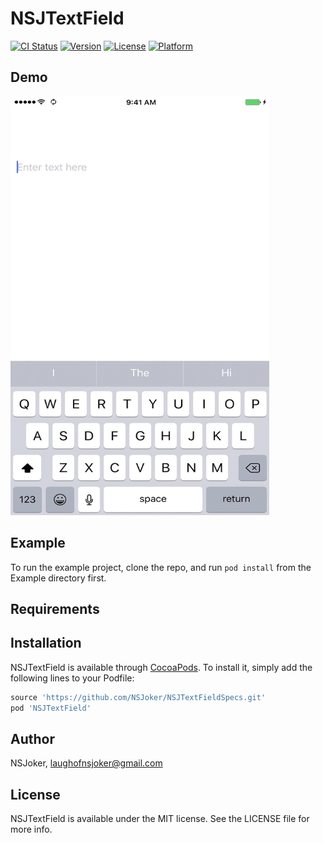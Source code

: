 # NSJTextField

[![CI Status](http://img.shields.io/travis/laughofnsjoker@gmail.com/NSJTextField.svg?style=flat)](https://travis-ci.org/laughofnsjoker@gmail.com/NSJTextField)
[![Version](https://img.shields.io/cocoapods/v/NSJTextField.svg?style=flat)](http://cocoapods.org/pods/NSJTextField)
[![License](https://img.shields.io/cocoapods/l/NSJTextField.svg?style=flat)](http://cocoapods.org/pods/NSJTextField)
[![Platform](https://img.shields.io/cocoapods/p/NSJTextField.svg?style=flat)](http://cocoapods.org/pods/NSJTextField)
## Demo
<img src ="https://github.com/NSJoker/NSJTextField/blob/master/demo.gif" width = "414" height="670" alt="NSJTextField"/>

## Example

To run the example project, clone the repo, and run `pod install` from the Example directory first.

## Requirements

## Installation

NSJTextField is available through [CocoaPods](http://cocoapods.org). To install
it, simply add the following lines to your Podfile:

```ruby
source 'https://github.com/NSJoker/NSJTextFieldSpecs.git'
pod 'NSJTextField'
```

## Author

NSJoker, laughofnsjoker@gmail.com

## License

NSJTextField is available under the MIT license. See the LICENSE file for more info.
